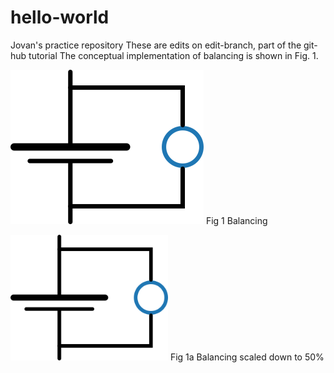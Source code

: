 # hello-world
Jovan's practice repository
These are edits on edit-branch, part of the git-hub tutorial
The conceptual implementation of balancing is shown in Fig. 1.  

![balancing](https://github.com/jbebic/hello-world/blob/master/balancing.png)
Fig 1 Balancing 

<img src="balancing.png" alt="sketch" style="width:50%;"/>
Fig 1a Balancing scaled down to 50%

